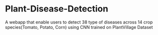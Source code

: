 # Plant-Disease-Detection

A webapp that enable users to detect 38 type of diseases across 14 crop species(Tomato, Potato, Corn) using CNN trained on PlantVillage Dataset
